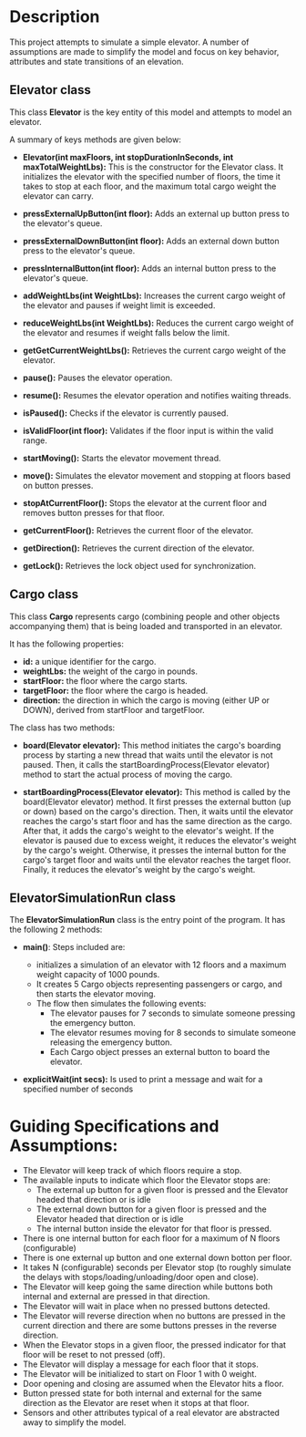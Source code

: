 

# Description
This project attempts to simulate a simple elevator.  A number of assumptions are made to simplify the model and focus on key behavior, attributes and state transitions of an elevation.       

## Elevator class
This class **Elevator** is the key entity of this model and attempts to model an elevator.  

A summary of keys methods are given below:

- **Elevator(int maxFloors, int stopDurationInSeconds, int maxTotalWeightLbs):** This is the constructor for the Elevator class. It initializes the elevator with the specified number of floors, the time it takes to stop at each floor, and the maximum total cargo weight the elevator can carry. 

- **pressExternalUpButton(int floor):** Adds an external up button press to the elevator's queue.

- **pressExternalDownButton(int floor):** Adds an external down button press to the elevator's queue.

- **pressInternalButton(int floor):** Adds an internal button press to the elevator's queue.

- **addWeightLbs(int WeightLbs):** Increases the current cargo weight of the elevator and pauses if weight limit is exceeded.

- **reduceWeightLbs(int WeightLbs):** Reduces the current cargo weight of the elevator and resumes if weight falls below the limit.

- **getGetCurrentWeightLbs():** Retrieves the current cargo weight of the elevator.

- **pause():** Pauses the elevator operation.

- **resume():** Resumes the elevator operation and notifies waiting threads.

- **isPaused():** Checks if the elevator is currently paused.

- **isValidFloor(int floor):** Validates if the floor input is within the valid range.

- **startMoving():** Starts the elevator movement thread.

- **move():** Simulates the elevator movement and stopping at floors based on button presses.

- **stopAtCurrentFloor():** Stops the elevator at the current floor and removes button presses for that floor.

- **getCurrentFloor():** Retrieves the current floor of the elevator.

- **getDirection():** Retrieves the current direction of the elevator.

- **getLock():** Retrieves the lock object used for synchronization.


## Cargo class
This class **Cargo** represents cargo (combining people and other objects accompanying them) that is being loaded and transported in an elevator. 

It has the following properties:

- **id:** a unique identifier for the cargo.
- **weightLbs:** the weight of the cargo in pounds.
- **startFloor:** the floor where the cargo starts.
- **targetFloor:** the floor where the cargo is headed.
- **direction:** the direction in which the cargo is moving (either UP or DOWN), derived from startFloor and targetFloor.


The class has two methods:

- **board(Elevator elevator):** This method initiates the cargo's boarding process by starting a new thread that waits until the elevator is not paused. Then, it calls the startBoardingProcess(Elevator elevator) method to start the actual process of moving the cargo.

- **startBoardingProcess(Elevator elevator):** This method is called by the board(Elevator elevator) method. It first presses the external button (up or down) based on the cargo's direction. Then, it waits until the elevator reaches the cargo's start floor and has the same direction as the cargo. After that, it adds the cargo's weight to the elevator's weight. If the elevator is paused due to excess weight, it reduces the elevator's weight by the cargo's weight. Otherwise, it presses the internal button for the cargo's target floor and waits until the elevator reaches the target floor. Finally, it reduces the elevator's weight by the cargo's weight.

## ElevatorSimulationRun class 
The **ElevatorSimulationRun** class is the entry point of the program.  It has the following 2 methods: 

- **main()**:  Steps included are:  
  - initializes a simulation of an elevator with 12 floors and a maximum weight capacity of 1000 pounds.
  - It creates 5 Cargo objects representing passengers or cargo, and then starts the elevator moving. 
  - The flow then simulates the following events:
    - The elevator pauses for 7 seconds to simulate someone pressing the emergency button.
    - The elevator resumes moving for 8 seconds to simulate someone releasing the emergency button.
    - Each Cargo object presses an external button to board the elevator.

- **explicitWait(int secs):** Is used to print a message and wait for a specified number of seconds


# Guiding Specifications and Assumptions:
- The Elevator will keep track of which floors require a stop.
- The available inputs to indicate which floor the Elevator stops are:
  - The external up button for a given floor is pressed and the Elevator headed that direction or is idle
  - The external down button for a given floor is pressed and the Elevator headed that direction or is idle
  - The internal button inside the elevator for that floor is pressed.
- There is one internal button for each floor for a maximum of N floors (configurable)
- There is one external up button and one external down botton per floor.
- It takes N (configurable) seconds per Elevator stop (to roughly simulate the delays with stops/loading/unloading/door open and close).
- The Elevator will keep going the same direction while buttons both internal and external are pressed in that direction.
- The Elevator will wait in place when no pressed buttons detected. 
- The Elevator will reverse direction when no buttons are pressed in the current direction and there are some buttons presses in the reverse direction.
- When the Elevator stops in a given floor, the pressed indicator for that floor will be reset to not pressed (off).
- The Elevator will display a message for each floor that it stops.
- The Elevator will be initialized to start on Floor 1 with 0 weight.
- Door opening and closing are assumed when the Elevator hits a floor.
- Button pressed state for both internal and external for the same direction as the Elevator are reset when it stops at that floor.
- Sensors and other attributes typical of a real elevator are abstracted away to simplify the model. 
